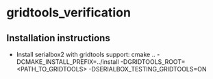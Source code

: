 # gridtools_verification

## Installation instructions
- Install serialbox2 with gridtools support: cmake .. -DCMAKE_INSTALL_PREFIX=../install -DGRIDTOOLS_ROOT=<PATH_TO_GRIDTOOLS> -DSERIALBOX_TESTING_GRIDTOOLS=ON